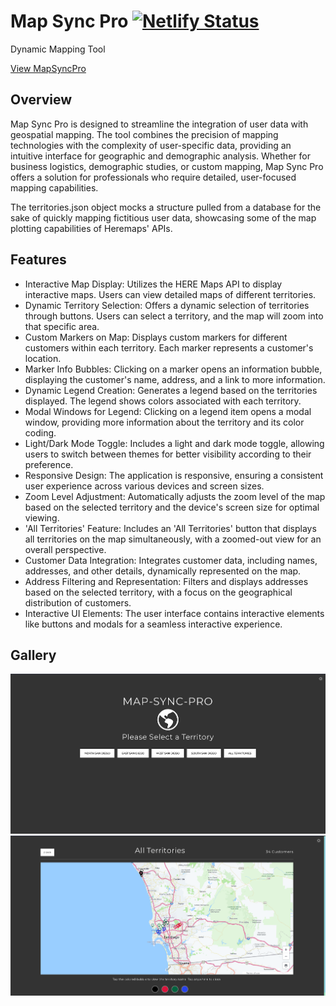 # Map Sync Pro [![Netlify Status](https://api.netlify.com/api/v1/badges/547a5fad-3ed0-4fce-a81f-958d2b091bad/deploy-status)](https://app.netlify.com/sites/mapsyncpro/deploys)

Dynamic Mapping Tool

[View MapSyncPro](https://mapsyncpro.netlify.app/)

## Overview

Map Sync Pro is designed to streamline the integration of user data with geospatial mapping. The tool combines the precision of mapping technologies with the complexity of user-specific data, providing an intuitive interface for geographic and demographic analysis. Whether for business logistics, demographic studies, or custom mapping, Map Sync Pro offers a solution for professionals who require detailed, user-focused mapping capabilities.

The territories.json object mocks a structure pulled from a database for the sake of quickly mapping fictitious user data, showcasing some of the map plotting
capabilities of Heremaps' APIs.

## Features

- Interactive Map Display: Utilizes the HERE Maps API to display interactive maps. Users can view detailed maps of different territories.
- Dynamic Territory Selection: Offers a dynamic selection of territories through buttons. Users can select a territory, and the map will zoom into that specific area.
- Custom Markers on Map: Displays custom markers for different customers within each territory. Each marker represents a customer's location.
- Marker Info Bubbles: Clicking on a marker opens an information bubble, displaying the customer's name, address, and a link to more information.
- Dynamic Legend Creation: Generates a legend based on the territories displayed. The legend shows colors associated with each territory.
- Modal Windows for Legend: Clicking on a legend item opens a modal window, providing more information about the territory and its color coding.
- Light/Dark Mode Toggle: Includes a light and dark mode toggle, allowing users to switch between themes for better visibility according to their preference.
- Responsive Design: The application is responsive, ensuring a consistent user experience across various devices and screen sizes.
- Zoom Level Adjustment: Automatically adjusts the zoom level of the map based on the selected territory and the device's screen size for optimal viewing.
- 'All Territories' Feature: Includes an 'All Territories' button that displays all territories on the map simultaneously, with a zoomed-out view for an overall perspective.
- Customer Data Integration: Integrates customer data, including names, addresses, and other details, dynamically represented on the map.
- Address Filtering and Representation: Filters and displays addresses based on the selected territory, with a focus on the geographical distribution of customers.
- Interactive UI Elements: The user interface contains interactive elements like buttons and modals for a seamless interactive experience.

## Gallery

![Homepage](./src/images/homepage.png 'image of homepage')
![Active Map](./src/images/active-map.png 'image of active map')
